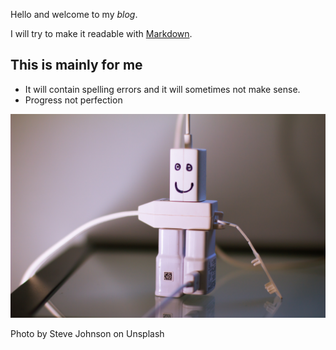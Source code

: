 Hello and welcome to my *blog*. 

I will try to make it readable with [Markdown](https://guides.github.com/features/mastering-markdown/).

## This is mainly for me

* It will contain spelling errors and it will sometimes not make sense. 
* Progress not perfection


![robot](/images/steve-johnson-WkJPu3rEeJE-unsplash.jpg)

Photo by Steve Johnson on Unsplash
